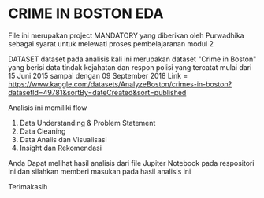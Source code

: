 # CRIME IN BOSTON EDA
File ini merupakan project MANDATORY yang diberikan oleh Purwadhika sebagai syarat untuk melewati proses pembelajaranan modul 2

DATASET
dataset pada analisis kali ini merupakan dataset "Crime in Boston" yang berisi data tindak kejahatan dan respon polisi yang tercatat mulai dari 
15 Juni 2015 sampai dengan 09 September 2018
Link = https://www.kaggle.com/datasets/AnalyzeBoston/crimes-in-boston?datasetId=49781&sortBy=dateCreated&sort=published

Analisis ini memiliki flow 
1. Data Understanding & Problem Statement
2. Data Cleaning
3. Data Analis dan Visualisasi
4. Insight dan Rekomendasi

Anda Dapat melihat hasil analisis dari file Jupiter Notebook pada respositori ini dan silahkan memberi masukan pada hasil analisis ini 

Terimakasih
